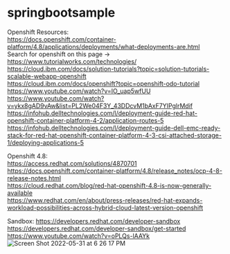 # springbootsample



Openshift Resources:<br>
https://docs.openshift.com/container-platform/4.8/applications/deployments/what-deployments-are.html <br>
Search for openshift on this page -> https://www.tutorialworks.com/technologies/<br>
https://cloud.ibm.com/docs/solution-tutorials?topic=solution-tutorials-scalable-webapp-openshift<br>
https://cloud.ibm.com/docs/openshift?topic=openshift-odo-tutorial<br>
https://www.youtube.com/watch?v=IO_uap5wfUU<br>
https://www.youtube.com/watch?v=ykx8gAD9vAw&list=PL2We04F3Y_43DDcvM1bAxF7YIPglrMdif<br>
https://infohub.delltechnologies.com/l/deployment-guide-red-hat-openshift-container-platform-4-2/application-routes-5<br>
https://infohub.delltechnologies.com/l/deployment-guide-dell-emc-ready-stack-for-red-hat-openshift-container-platform-4-3-csi-attached-storage-1/deploying-applications-5

Openshift 4.8:<br>
https://access.redhat.com/solutions/4870701<br>
https://docs.openshift.com/container-platform/4.8/release_notes/ocp-4-8-release-notes.html<br>
https://cloud.redhat.com/blog/red-hat-openshift-4.8-is-now-generally-available<br>
https://www.redhat.com/en/about/press-releases/red-hat-expands-workload-possibilities-across-hybrid-cloud-latest-version-openshift<br>

Sandbox:
https://developers.redhat.com/developer-sandbox<br>
https://developers.redhat.com/developer-sandbox/get-started<br>
https://www.youtube.com/watch?v=oPLQs-lAAYk<br>
![Screen Shot 2022-05-31 at 6 26 17 PM](https://user-images.githubusercontent.com/23623202/171299788-1550ac12-31b6-49b5-ad35-cfd59c330502.png)
